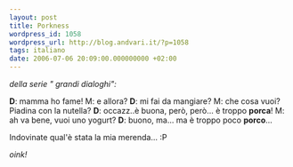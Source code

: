 ```yaml
---
layout: post
title: Porkness
wordpress_id: 1058
wordpress_url: http://blog.andvari.it/?p=1058
tags: italiano
date: 2006-07-06 20:09:00.000000000 +02:00
---
```

<em>della serie " grandi dialoghi":</em>

<strong>D</strong>: mamma ho fame!
M: e allora?
<strong>D</strong>: mi fai da mangiare?
M: che cosa vuoi? Piadina con la nutella?
<strong>D</strong>: occazz..è buona, però, però... è troppo <strong>porca</strong>!
M: ah va bene, vuoi uno yogurt?
<strong>D</strong>: buono, ma... ma è troppo poco <strong>porco</strong>...

Indovinate qual'è stata la mia merenda... :P

<em> oink!</em>
